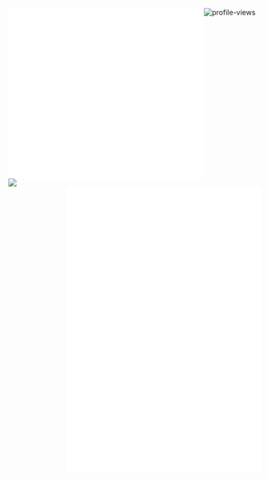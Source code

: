 [<img align="left" width="390" src="./general.svg" />](#)
[<img align="left" width="290" src="https://github-readme-stats.vercel.app/api/top-langs/?username=hegde-atri&theme=tokyonight&hide_border=false&include_all_commits=true&count_private=true&layout=compact" />](#)

[<img align="right" width="390" src="./achievements.svg" />](#)
[<img align="right" width="390" src="./licenses.svg" />](#)
[<img align="right" width="390" src="./leetcode.svg" />](#)

<!-- ![Metrics](./github-metrics.svg) -->

![profile-views](https://gpvc.arturio.dev/hegde-atri)
